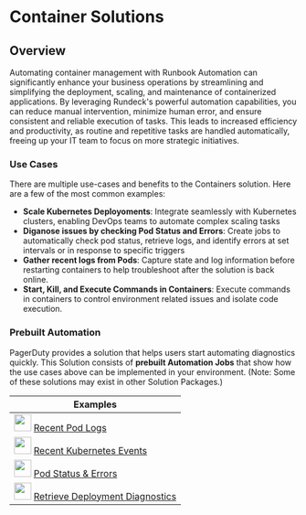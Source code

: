 # Container Solutions

## Overview
Automating container management with Runbook Automation can significantly enhance your business operations by streamlining and simplifying the deployment, scaling, and maintenance of containerized applications. By leveraging Rundeck's powerful automation capabilities, you can reduce manual intervention, minimize human error, and ensure consistent and reliable execution of tasks. This leads to increased efficiency and productivity, as routine and repetitive tasks are handled automatically, freeing up your IT team to focus on more strategic initiatives. 

### Use Cases
There are multiple use-cases and benefits to the Containers solution. Here are a few of the most common examples:

- **Scale Kubernetes Deployoments**: Integrate seamlessly with Kubernetes clusters, enabling DevOps teams to automate complex scaling tasks
- **Diganose issues by checking Pod Status and Errors**: Create jobs to automatically check pod status, retrieve logs, and identify errors at set intervals or in response to specific triggers
- **Gather recent logs from Pods**: Capture state and log information before restarting containers to help troubleshoot after the solution is back online.
- **Start, Kill, and Execute Commands in Containers**: Execute commands in containers to control environment related issues and isolate code execution.

### Prebuilt Automation 
PagerDuty provides a solution that helps users start automating diagnostics quickly. This Solution consists of **prebuilt Automation Jobs** that show how the use cases above can be implemented in your environment.  (Note: Some of these solutions may exist in other Solution Packages.)


| Examples |
| --- |
| <img src="/assets/img/kubernetes-logo.png" width="30" height="30"> [Recent Pod Logs](/learning/solutions/containers/kubernetes.md) |
| <img src="/assets/img/kubernetes-logo.png" width="30" height="30"> [Recent Kubernetes Events](/learning/solutions/containers/kubernetes.md) |
| <img src="/assets/img/kubernetes-logo.png" width="30" height="30"> [Pod Status & Errors](/learning/solutions/containers/kubernetes.md) |
| <img src="/assets/img/kubernetes-logo.png" width="30" height="30"> [Retrieve Deployment Diagnostics](/learning/solutions/containers/kubernetes.md) |
